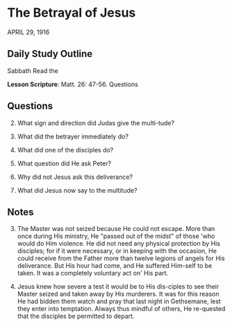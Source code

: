 # The Betrayal of Jesus
APRIL 29, 1916

## Daily Study Outline

Sabbath Read the

**Lesson Scripture**: Matt. 26: 47-56. Questions

## Questions

2. What sign and direction did Judas give the multi-tude? 

3. What did the betrayer immediately do? 

6. What did one of the disciples do? 

10. What question did He ask Peter? 

11. Why did not Jesus ask this deliverance? 

12. What did Jesus now say to the multitude? 

## Notes

3. The Master was not seized because He could not escape. More than once during His ministry, He "passed out of the midst" of those 'who would do Him violence. He did not need any physical protection by His disciples; for if it were necessary, or in keeping with the occasion, He could receive from the Father more than twelve legions of angels for His deliverance. But His hour had come, and He suffered Him-self to be taken. It was a completely voluntary act on' His part.

4. Jesus knew how severe a test it would be to His dis-ciples to see their Master seized and taken away by His murderers. It was for this reason He had bidden them watch and pray that last night in Gethsemane, lest they enter into temptation. Always thus mindful of others, He re-quested that the disciples be permitted to depart.
